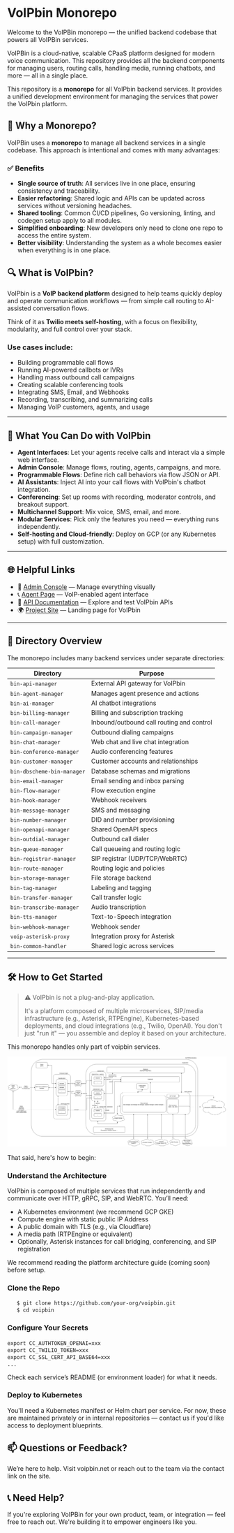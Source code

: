 # VoIPbin Monorepo

Welcome to the VoIPBin monorepo — the unified backend codebase that powers all VoIPBin services.

VoIPBin is a cloud-native, scalable CPaaS platform designed for modern voice communication. This repository provides all the backend components for managing users, routing calls, handling media, running chatbots, and more — all in a single place.

This repository is a **monorepo** for all VoIPbin backend services. It provides a unified development environment for managing the services that power the VoIPbin platform.

## 🧱 Why a Monorepo?

VoIPBin uses a **monorepo** to manage all backend services in a single codebase. This approach is intentional and comes with many advantages:

### ✅ Benefits

- **Single source of truth**: All services live in one place, ensuring consistency and traceability.
- **Easier refactoring**: Shared logic and APIs can be updated across services without versioning headaches.
- **Shared tooling**: Common CI/CD pipelines, Go versioning, linting, and codegen setup apply to all modules.
- **Simplified onboarding**: New developers only need to clone one repo to access the entire system.
- **Better visibility**: Understanding the system as a whole becomes easier when everything is in one place.

## 🔍 What is VoIPbin?

VoIPbin is a **VoIP backend platform** designed to help teams quickly deploy and operate communication workflows — from simple call routing to AI-assisted conversation flows.

Think of it as **Twilio meets self-hosting**, with a focus on flexibility, modularity, and full control over your stack.

### Use cases include:

- Building programmable call flows
- Running AI-powered callbots or IVRs
- Handling mass outbound call campaigns
- Creating scalable conferencing tools
- Integrating SMS, Email, and Webhooks
- Recording, transcribing, and summarizing calls
- Managing VoIP customers, agents, and usage

---

## 🚀 What You Can Do with VoIPbin

- **Agent Interfaces**: Let your agents receive calls and interact via a simple web interface.
- **Admin Console**: Manage flows, routing, agents, campaigns, and more.
- **Programmable Flows**: Define rich call behaviors via flow JSON or API.
- **AI Assistants**: Inject AI into your call flows with VoIPbin's chatbot integration.
- **Conferencing**: Set up rooms with recording, moderator controls, and breakout support.
- **Multichannel Support**: Mix voice, SMS, email, and more.
- **Modular Services**: Pick only the features you need — everything runs independently.
- **Self-hosting and Cloud-friendly**: Deploy on GCP (or any Kubernetes setup) with full customization.

---

## 🌐 Helpful Links

- 🔧 [Admin Console](https://admin.voipbin.net/) — Manage everything visually
- 📞 [Agent Page](https://talk.voipbin.net/) — VoIP-enabled agent interface
- 📘 [API Documentation](https://api.voipbin.net/docs/) — Explore and test VoIPbin APIs
- 🌍 [Project Site](http://voipbin.net/) — Landing page for VoIPbin

---

## 🧭 Directory Overview

The monorepo includes many backend services under separate directories:

| Directory                 | Purpose                                   |
|--------------------------|-------------------------------------------|
| `bin-api-manager`        | External API gateway for VoIPbin          |
| `bin-agent-manager`      | Manages agent presence and actions        |
| `bin-ai-manager`         | AI chatbot integrations                   |
| `bin-billing-manager`    | Billing and subscription tracking         |
| `bin-call-manager`       | Inbound/outbound call routing and control |
| `bin-campaign-manager`   | Outbound dialing campaigns                |
| `bin-chat-manager`       | Web chat and live chat integration        |
| `bin-conference-manager` | Audio conferencing features               |
| `bin-customer-manager`   | Customer accounts and relationships       |
| `bin-dbscheme-bin-manager` | Database schemas and migrations        |
| `bin-email-manager`      | Email sending and inbox parsing           |
| `bin-flow-manager`       | Flow execution engine                     |
| `bin-hook-manager`       | Webhook receivers                         |
| `bin-message-manager`    | SMS and messaging                         |
| `bin-number-manager`     | DID and number provisioning               |
| `bin-openapi-manager`    | Shared OpenAPI specs                      |
| `bin-outdial-manager`    | Outbound call dialer                      |
| `bin-queue-manager`      | Call queueing and routing logic           |
| `bin-registrar-manager`  | SIP registrar (UDP/TCP/WebRTC)            |
| `bin-route-manager`      | Routing logic and policies                |
| `bin-storage-manager`    | File storage backend                      |
| `bin-tag-manager`        | Labeling and tagging                      |
| `bin-transfer-manager`   | Call transfer logic                       |
| `bin-transcribe-manager` | Audio transcription                       |
| `bin-tts-manager`        | Text-to-Speech integration                |
| `bin-webhook-manager`    | Webhook sender                            |
| `voip-asterisk-proxy`    | Integration proxy for Asterisk            |
| `bin-common-handler`     | Shared logic across services              |

---


## 🛠️ How to Get Started

> ⚠️ VoIPbin is not a plug-and-play application.
> 
> It's a platform composed of multiple microservices, SIP/media infrastructure (e.g., Asterisk, RTPEngine), Kubernetes-based deployments, and cloud integrations (e.g., Twilio, OpenAI). You don't just "run it" — you assemble and deploy it based on your architecture.

This monorepo handles only part of voipbin services.

![VoIPBin Architecture](architecture_overview_all.png)


That said, here's how to begin:

### Understand the Architecture

VoIPbin is composed of multiple services that run independently and communicate over HTTP, gRPC, SIP, and WebRTC. You’ll need:

* A Kubernetes environment (we recommend GCP GKE)
* Compute engine with static public IP Address
* A public domain with TLS (e.g., via Cloudflare)
* A media path (RTPEngine or equivalent)
* Optionally, Asterisk instances for call bridging, conferencing, and SIP registration

We recommend reading the platform architecture guide (coming soon) before setup.

### Clone the Repo

```
   $ git clone https://github.com/your-org/voipbin.git
   $ cd voipbin
```

### Configure Your Secrets

```
export CC_AUTHTOKEN_OPENAI=xxx
export CC_TWILIO_TOKEN=xxx
export CC_SSL_CERT_API_BASE64=xxx
...
```
Check each service’s README (or environment loader) for what it needs.

### Deploy to Kubernetes
You'll need a Kubernetes manifest or Helm chart per service. For now, these are maintained privately or in internal repositories — contact us if you'd like access to deployment blueprints.


## 📫 Questions or Feedback?
We’re here to help. Visit voipbin.net or reach out to the team via the contact link on the site.

## 📞 Need Help?
If you're exploring VoIPBin for your own product, team, or integration — feel free to reach out. We're building it to empower engineers like you.


